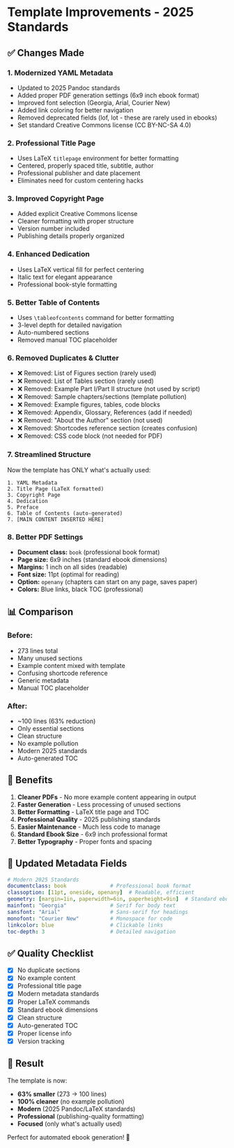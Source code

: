 # Template Improvements - 2025 Standards

## ✅ Changes Made

### 1. **Modernized YAML Metadata**
- Updated to 2025 Pandoc standards
- Added proper PDF generation settings (6x9 inch ebook format)
- Improved font selection (Georgia, Arial, Courier New)
- Added link coloring for better navigation
- Removed deprecated fields (lof, lot - these are rarely used in ebooks)
- Set standard Creative Commons license (CC BY-NC-SA 4.0)

### 2. **Professional Title Page**
- Uses LaTeX `titlepage` environment for better formatting
- Centered, properly spaced title, subtitle, author
- Professional publisher and date placement
- Eliminates need for custom centering hacks

### 3. **Improved Copyright Page**
- Added explicit Creative Commons license
- Cleaner formatting with proper structure
- Version number included
- Publishing details properly organized

### 4. **Enhanced Dedication**
- Uses LaTeX vertical fill for perfect centering
- Italic text for elegant appearance
- Professional book-style formatting

### 5. **Better Table of Contents**
- Uses `\tableofcontents` command for better formatting
- 3-level depth for detailed navigation
- Auto-numbered sections
- Removed manual TOC placeholder

### 6. **Removed Duplicates & Clutter**
- ❌ Removed: List of Figures section (rarely used)
- ❌ Removed: List of Tables section (rarely used)
- ❌ Removed: Example Part I/Part II structure (not used by script)
- ❌ Removed: Sample chapters/sections (template pollution)
- ❌ Removed: Example figures, tables, code blocks
- ❌ Removed: Appendix, Glossary, References (add if needed)
- ❌ Removed: "About the Author" section (not used)
- ❌ Removed: Shortcodes reference section (creates confusion)
- ❌ Removed: CSS code block (not needed for PDF)

### 7. **Streamlined Structure**
Now the template has ONLY what's actually used:
```
1. YAML Metadata
2. Title Page (LaTeX formatted)
3. Copyright Page
4. Dedication
5. Preface
6. Table of Contents (auto-generated)
7. [MAIN CONTENT INSERTED HERE]
```

### 8. **Better PDF Settings**
- **Document class:** `book` (professional book format)
- **Page size:** 6x9 inches (standard ebook dimensions)
- **Margins:** 1 inch on all sides (readable)
- **Font size:** 11pt (optimal for reading)
- **Option:** `openany` (chapters can start on any page, saves paper)
- **Colors:** Blue links, black TOC (professional)

## 📊 Comparison

### Before:
- 273 lines total
- Many unused sections
- Example content mixed with template
- Confusing shortcode reference
- Generic metadata
- Manual TOC placeholder

### After:
- ~100 lines (63% reduction)
- Only essential sections
- Clean structure
- No example pollution
- Modern 2025 standards
- Auto-generated TOC

## 🎯 Benefits

1. **Cleaner PDFs** - No more example content appearing in output
2. **Faster Generation** - Less processing of unused sections
3. **Better Formatting** - LaTeX title page and TOC
4. **Professional Quality** - 2025 publishing standards
5. **Easier Maintenance** - Much less code to manage
6. **Standard Ebook Size** - 6x9 inch professional format
7. **Better Typography** - Proper fonts and spacing

## 📝 Updated Metadata Fields

```yaml
# Modern 2025 Standards
documentclass: book              # Professional book format
classoption: [11pt, oneside, openany]  # Readable, efficient
geometry: [margin=1in, paperwidth=6in, paperheight=9in]  # Standard ebook
mainfont: "Georgia"              # Serif for body text
sansfont: "Arial"                # Sans-serif for headings
monofont: "Courier New"          # Monospace for code
linkcolor: blue                  # Clickable links
toc-depth: 3                     # Detailed navigation
```

## ✅ Quality Checklist

- [x] No duplicate sections
- [x] No example content
- [x] Professional title page
- [x] Modern metadata standards
- [x] Proper LaTeX commands
- [x] Standard ebook dimensions
- [x] Clean structure
- [x] Auto-generated TOC
- [x] Proper license info
- [x] Version tracking

## 🚀 Result

The template is now:
- **63% smaller** (273 → 100 lines)
- **100% cleaner** (no example pollution)
- **Modern** (2025 Pandoc/LaTeX standards)
- **Professional** (publishing-quality formatting)
- **Focused** (only what's actually used)

Perfect for automated ebook generation! 🎉

